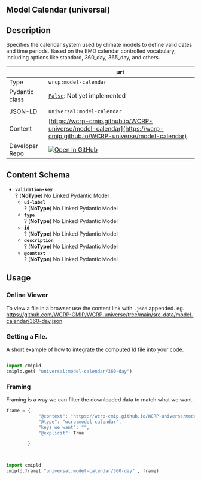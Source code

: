 

<section id="description">

# Model Calendar  (universal)

## Description
Specifies the calendar system used by climate models to define valid dates and time periods. Based on the EMD calendar controlled vocabulary, including options like standard, 360_day, 365_day, and others.

</section>



<section id="info">

|  | uri |
| --- | --- |
| Type | `wrcp:model-calendar` |
| Pydantic class | [`False`](https://github.com/ESGF/esgf-vocab/blob/main/src/esgvoc/api/data_descriptors/False.py):  Not yet implemented |
| | |
| JSON-LD | `universal:model-calendar` |
| Content | [https://wcrp-cmip.github.io/WCRP-universe/model-calendar](https://wcrp-cmip.github.io/WCRP-universe/model-calendar) |
| Developer Repo | [![Open in GitHub](https://img.shields.io/badge/Open-GitHub-blue?logo=github&style=flat-square)](https://github.com/WCRP-CMIP/WCRP-universe/tree/main/src-data/model-calendar) |


</section>
    
<section id="schema">

## Content Schema

- **`validation-key`**  
  ? (**NoType**)
  No Linked Pydantic Model 
  - **`ui-label`**  
  ? (**NoType**)
  No Linked Pydantic Model 
  - **`type`**  
  ? (**NoType**)
  No Linked Pydantic Model 
  - **`id`**  
  ? (**NoType**)
  No Linked Pydantic Model 
  - **`description`**  
  ? (**NoType**)
  No Linked Pydantic Model 
  - **`@context`**  
  ? (**NoType**)
  No Linked Pydantic Model 
  




</section>   

<section id="usage">

## Usage

### Online Viewer 
To view a file in a browser use the content link with `.json` appended. eg. https://github.com/WCRP-CMIP/WCRP-universe/tree/main/src-data/model-calendar/360-day.json

### Getting a File. 

A short example of how to integrate the computed ld file into your code. 

```python

import cmipld
cmipld.get( "universal:model-calendar/360-day")

```

### Framing
Framing is a way we can filter the downloaded data to match what we want. 
```js
frame = {
            "@context": "https://wcrp-cmip.github.io/WCRP-universe/model-calendar/_context_",
            "@type": "wcrp:model-calendar",
            "keys we want": "",
            "@explicit": True

        }
        
```

```python

import cmipld
cmipld.frame( "universal:model-calendar/360-day" , frame)

```
</section>

    